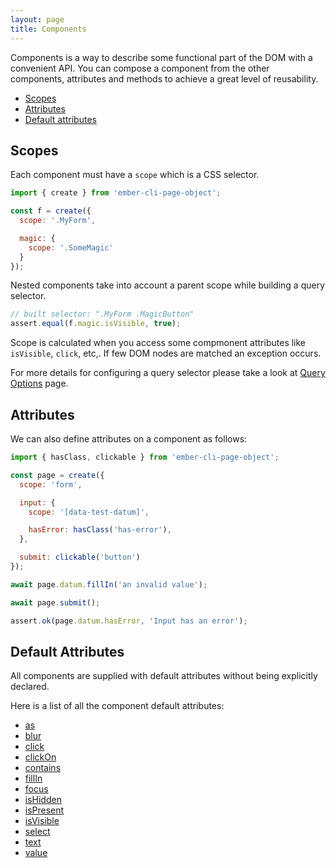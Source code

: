 ```yaml
---
layout: page
title: Components
---
```


Components is a way to describe some functional part of the DOM with a convenient API. You can compose a component from the other components, attributes and methods to achieve a great level of reusability.

* [Scopes](#scopes)
* [Attributes](#attributes)
* [Default attributes](#default-attributes)

## Scopes

Each component must have a `scope` which is a CSS selector.

```js
import { create } from 'ember-cli-page-object';

const f = create({
  scope: '.MyForm',

  magic: {
    scope: '.SomeMagic'
  }
});

```

Nested components take into account a parent scope while building a query selector. 

```js
// built selector: ".MyForm .MagicButton"
assert.equal(f.magic.isVisible, true);
```

Scope is calculated when you access some compmonent attributes like `isVisible`, `click`, etc,. If few DOM nodes are matched an exception occurs.

For more details for configuring a query selector please take a look at [Query Options](./query-options) page.

## Attributes

We can also define attributes on a component as follows:

```js
import { hasClass, clickable } from 'ember-cli-page-object';

const page = create({
  scope: 'form',

  input: {
    scope: '[data-test-datum]',

    hasError: hasClass('has-error'),
  },

  submit: clickable('button')
});

await page.datum.fillIn('an invalid value');

await page.submit();

assert.ok(page.datum.hasError, 'Input has an error');
```

## Default Attributes

All components are supplied with default attributes without being explicitly declared. 

Here is a list of all the component default attributes:

* [as](./api/as)
* [blur](./api/blur)
* [click](./api/clickable)
* [clickOn](./api/click-on-text)
* [contains](./api/contains)
* [fillIn](./api/fillable)
* [focus](./api/focus)
* [isHidden](./api/is-hidden)
* [isPresent](./api/is-present)
* [isVisible](./api/is-visible)
* [select](./api/selectable)
* [text](./api/text)
* [value](./api/value)
